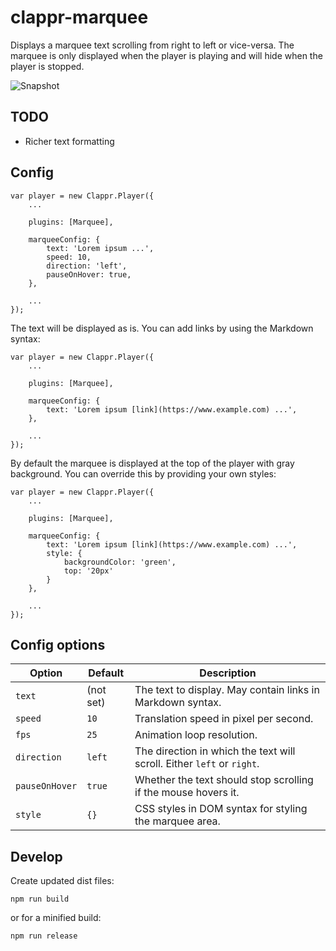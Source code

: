 # clappr-marquee

Displays a marquee text scrolling from right to left or vice-versa. The marquee is only displayed when the player is
playing and will hide when the player is stopped.

![Snapshot](../main/screenshot.jpg)

## TODO

- Richer text formatting

## Config

```
var player = new Clappr.Player({
	...

	plugins: [Marquee],

	marqueeConfig: {
		text: 'Lorem ipsum ...',
		speed: 10,
		direction: 'left',
		pauseOnHover: true,
	},

	...
});
```

The text will be displayed as is. You can add links by using the Markdown syntax:

```
var player = new Clappr.Player({
	...

	plugins: [Marquee],

	marqueeConfig: {
		text: 'Lorem ipsum [link](https://www.example.com) ...',
	},

	...
});
```

By default the marquee is displayed at the top of the player with gray background. You can override this by providing
your own styles:

```
var player = new Clappr.Player({
	...

	plugins: [Marquee],

	marqueeConfig: {
		text: 'Lorem ipsum [link](https://www.example.com) ...',
		style: {
			backgroundColor: 'green',
			top: '20px'
		}
	},

	...
});
```

## Config options

Option | Default | Description
-------|---------|------------
`text` | (not set) | The text to display. May contain links in Markdown syntax.
`speed` | `10` | Translation speed in pixel per second.
`fps` | `25` | Animation loop resolution.
`direction` | `left` | The direction in which the text will scroll. Either `left` or `right`.
`pauseOnHover` | `true` | Whether the text should stop scrolling if the mouse hovers it.
`style` | `{}` | CSS styles in DOM syntax for styling the marquee area.

## Develop

Create updated dist files:

```
npm run build
```

or for a minified build:

``` 
npm run release
```
